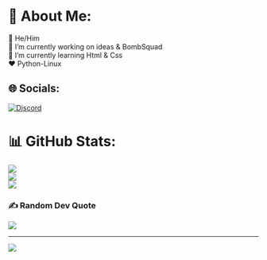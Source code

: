 # 💫 About Me:
🧒 He/Him<br>🔭 I’m currently working on ideas & BombSquad<br>🌱 I’m currently learning Html & Css<br>❤️ Python-Linux 


## 🌐 Socials:
[![Discord](https://img.shields.io/badge/Discord-%237289DA.svg?logo=discord&logoColor=white)](https://discord.gg/Erfan-0) 
# 📊 GitHub Stats:
![](https://github-readme-stats.vercel.app/api?username=Erfan.0&theme=dark&hide_border=false&include_all_commits=true&count_private=false)<br/>
![](https://github-readme-streak-stats.herokuapp.com/?user=Erfan.0&theme=dark&hide_border=false)<br/>
![](https://github-readme-stats.vercel.app/api/top-langs/?username=Erfan.0&theme=dark&hide_border=false&include_all_commits=true&count_private=false&layout=compact)

### ✍️ Random Dev Quote
![](https://quotes-github-readme.vercel.app/api?type=horizontal&theme=dark)

---
[![](https://visitcount.itsvg.in/api?id=Erfan.0&icon=5&color=12)](https://visitcount.itsvg.in)

<!-- Proudly created with GPRM ( https://gprm.itsvg.in ) -->
